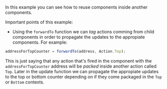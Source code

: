 In this example you can see how to reuse components inside another components.

Important points of this example:

* Using the `forwardTo` function we can *tag* actions comming from child components in order to propagate the updates to the appropiate components. For example:
``` JavaScript
addressForTopCounter = forwardTo(address, Action.Top);
```
This is just saying that any action that's fired in the component with the `addressForTopCounter` address will be *packed* inside another action called `Top`. Later in the update function we can propagate the appropiate updates to the top or bottom counter depending on if they come packaged in the `Top` or `Bottom` contexts.
